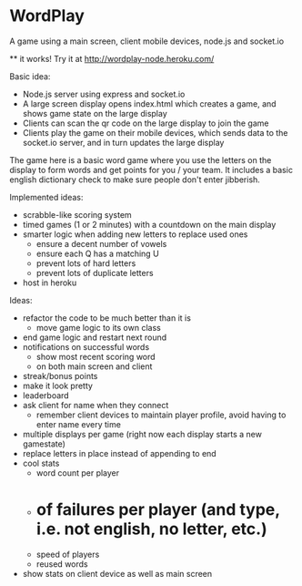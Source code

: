 WordPlay
========

A game using a main screen, client mobile devices, node.js and socket.io

** it works!  Try it at http://wordplay-node.heroku.com/

Basic idea:

- Node.js server using express and socket.io
- A large screen display opens index.html which creates a game, and shows game state on the large display
- Clients can scan the qr code on the large display to join the game
- Clients play the game on their mobile devices, which sends data to the socket.io server, and in turn updates the large display

The game here is a basic word game where you use the letters on the display to form words and get points for you / your team.  It includes a basic english dictionary check to make sure people don't enter jibberish.

Implemented ideas:
- scrabble-like scoring system
- timed games (1 or 2 minutes) with a countdown on the main display
- smarter logic when adding new letters to replace used ones
	- ensure a decent number of vowels
	- ensure each Q has a matching U
	- prevent lots of hard letters
	- prevent lots of duplicate letters
- host in heroku

Ideas:
- refactor the code to be much better than it is
	- move game logic to its own class
- end game logic and restart next round
- notifications on successful words
	- show most recent scoring word
	- on both main screen and client
- streak/bonus points
- make it look pretty
- leaderboard
- ask client for name when they connect
	- remember client devices to maintain player profile, avoid having to enter name every time
- multiple displays per game (right now each display starts a new gamestate)
- replace letters in place instead of appending to end
- cool stats
	- word count per player
	- # of failures per player (and type, i.e. not english, no letter, etc.)
	- speed of players
	- reused words
- show stats on client device as well as main screen

